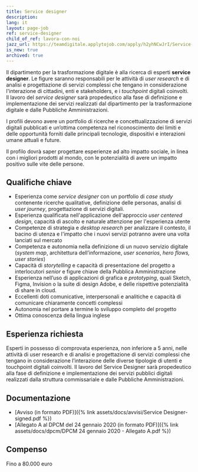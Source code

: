 ```yaml
---
title: Service designer
description:
lang: it
layout: page-job
ref: service-designer
child_of_ref: lavora-con-noi
jazz_url: https://teamdigitale.applytojob.com/apply/h2yhNCwJrI/Service-Designer.html
is_new: true
archived: true
---
```


Il dipartimento per la trasformazione digitale è alla ricerca di esperti
**service designer**. Le figure saranno responsabili per le attività di
*user research* e di analisi e progettazione di servizi complessi che
tengano in considerazione l'interazione di cittadini, enti e
stakeholders, e i *touchpoint* digitali coinvolti. Il lavoro del
*service designer* sarà propedeutico alla fase di definizione e
implementazione dei servizi realizzati dal dipartimento per la
trasformazione digitale e dalle Pubbliche Amministrazioni.

I profili devono avere un portfolio di ricerche e concettualizzazione di
servizi digitali pubblicati e un’ottima competenza nel riconoscimento
dei limiti e delle opportunità forniti dalle principali tecnologie,
dispositivi e interazioni umane attuali e future.

Il profilo dovrà saper progettare esperienze ad alto impatto sociale, in
linea con i migliori prodotti al mondo, con le potenzialità di avere un
impatto positivo sulle vite delle persone.

## Qualifiche chiave

-   Esperienza come *service designer* con un portfolio di *case study*
    contenente ricerche qualitative, definizione delle personas, analisi
    di *user journey*, progettazione di servizi digitali.
-   Esperienza qualificata nell'applicazione dell'approccio *user
    centered design*, capacità di ascolto e naturale attenzione per
    l'esperienza utente
-   Competenze di strategia e *desktop research* per analizzare il
    contesto, il bacino di utenza e l'impatto che i nuovi servizi
    potranno avere una volta lanciati sul mercato
-   Competenza e autonomia nella definizione di un nuovo servizio
    digitale (*system map*, architettura dell’informazione, *user
    scenarios*, *hero flows, user stories*)
-   Capacità di *storytelling* e capacità di presentazione del progetto
    a interlocutori *senior* e figure chiave della Pubblica
    Amministrazione
-   Esperienza nell’uso di applicazioni di grafica e *prototyping*,
    quali Sketch, Figma, Invision o la suite di design Adobe, e delle
    rispettive potenzialità di share in cloud.
-   Eccellenti doti comunicative, interpersonali e analitiche e capacità
    di comunicare chiaramente concetti complessi
-   Autonomia nel portare a termine lo sviluppo completo del progetto
-   Ottima conoscenza della lingua inglese

## Esperienza richiesta

Esperti in possesso di comprovata esperienza, non inferiore a 5 anni, nelle attività di user research e di
analisi e progettazione di servizi complessi che tengano in considerazione l’interazione delle
diverse tipologie di utenti e touchpoint digitali coinvolti. Il lavoro del Service Designer sarà
propedeutico alla fase di definizione e implementazione dei servizi pubblici digitali realizzati
dalla struttura commissariale e dalle Pubbliche Amministrazioni.

## Documentazione

- [Avviso (in formato PDF)]({% link assets/docs/avvisi/Service Designer-signed.pdf %})
- [Allegato A al DPCM del 24 gennaio 2020 (in formato PDF)]({% link assets/docs/dpcm/DPCM 24 gennaio 2020 - Allegato A.pdf %})

## Compenso

Fino a 80.000 euro
